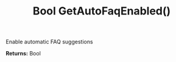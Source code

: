 ﻿---
uid: crmscript_ref_NSChatWidgetSettings_GetAutoFaqEnabled
title: Bool GetAutoFaqEnabled()
intellisense: NSChatWidgetSettings.GetAutoFaqEnabled
keywords: NSChatWidgetSettings, GetAutoFaqEnabled
so.topic: reference
---

Enable automatic FAQ suggestions

**Returns:** Bool


